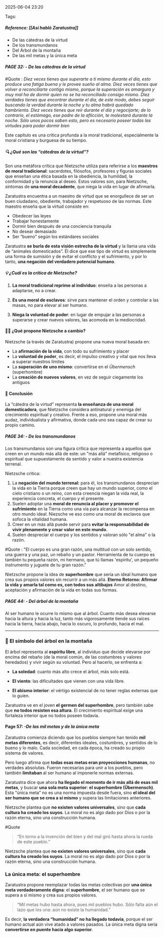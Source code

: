 2025-06-04 23:20

Tags:
##### **Reference:** [[Así habló Zaratustra]]

- De las cátedras de la virtud
- De los transmundanos
- Del Árbol de la montaña
- De las mil metas y la única meta
##### **PAGE 32:** - *De las cátedras de la virtud*

#Quote : 
*Diez veces tienes que superarte a ti mismo durante el día, esto produce una fatiga buena y le provee sueño al alma. 
Diez veces tienes que volver a reconciliarte contigo mismo, porque la superación es amargura y muy mal ha de dormir quien no se ha reconciliado consigo mismo.
Diez verdades tienes que encontrar durante el día, de este modo, debes seguir buscando la verdad durante la noche y tu alma habrá quedado hambrienta.
Diez veces tienes que reír durante el día y regocijarte; de lo contrario, el estómago, ese padre de la aflicción, te molestará durante la noche.
Sólo unos pocos saben esto, pero es necesario poseer todas las virtudes para poder dormir bien*

Este capítulo es una crítica profunda a la moral tradicional, especialmente la moral cristiana y burguesa de su tiempo.

##### 🔍 ¿Qué son las “cátedras de la virtud”?

Son una metáfora crítica que Nietzsche utiliza para referirse a los **maestros de moral tradicional**: sacerdotes, filósofos, profesores y figuras sociales que enseñan una ética basada en la obediencia, la humildad, la conformidad y la renuncia al deseo. Estos valores son, para Nietzsche, síntomas de **una moral decadente**, que niega la vida en lugar de afirmarla.

Zaratustra encuentra a un maestro de virtud que se enorgullece de ser un buen ciudadano, obediente, trabajador y respetuoso de las normas. Este maestro enseña que la virtud consiste en:

- Obedecer las leyes 
- Trabajar honestamente
- Dormir bien después de una conciencia tranquila
- No desear demasiado
- Ser “bueno” según los estándares sociales

Zaratustra **se burla de esta visión estrecha de la virtud** y la llama una vida de “animales domesticados”. Él dice que ese tipo de virtud es simplemente una forma de sumisión y de evitar el conflicto y el sufrimiento, y por lo tanto, **una negación del verdadero potencial humano**.

##### 💡 ¿Cuál es la crítica de Nietzsche?

1. **La moral tradicional reprime al individuo**: enseña a las personas a adaptarse, no a crear.

2. **Es una moral de esclavos**: sirve para mantener el orden y controlar a las masas, no para elevar al ser humano.

3. **Niega la voluntad de poder**: en lugar de empujar a las personas a superarse y crear nuevos valores, las acomoda en la mediocridad.
#### 🧗‍♂️ ¿Qué propone Nietzsche a cambio?

Nietzsche (a través de Zaratustra) propone una nueva moral basada en:

- La **afirmación de la vida**, con todo su sufrimiento y placer
- La **voluntad de poder**, es decir, el impulso creativo y vital que nos lleva a superar nuestros límites    
- La **superación de uno mismo**: convertirse en el _Übermensch_ (superhombre)
- La **creación de nuevos valores**, en vez de seguir ciegamente los antiguos
#### 🧠 Conclusión
La “cátedra de la virtud” representa **la enseñanza de una moral domesticadora**, que Nietzsche considera antinatural y enemiga del crecimiento espiritual y creativo. Frente a eso, propone una moral más audaz, individualista y afirmativa, donde cada uno sea capaz de crear su propio camino.


##### **PAGE 34:** - *De los transmundanos*

Los transmundanos son una figura crítica que representa a aquellos que creen en un mundo más allá de este: un "más allá" metafísico, religioso o espiritual que supuestamente da sentido y valor a nuestra existencia terrenal.

Nietzsche critica:
1. La **negación del mundo terrenal:** para él, los transmundanos desprecian la vida en la Tierra porque creen que hay un mundo superior, como el cielo cristiano o un reino, con esta creencia niegan la vida real, la experiencia concreta, el cuerpo y el presente.
2. Suelen adoptar una **moral de renuncia al placer y promover el sufrimiento** en la Tierra como una vía para alcanzar la recompensa en otro mundo ideal. Niezsche ve eso como una moral de esclavos que sofoca la vitalidad humana.
3. Creer en un más allá puede servir para **evitar la responsabilidad de vivir plenamente y crear valor en este mundo**.
4. Suelen despreciar el cuerpo y los sentidos y valoran sólo "el alma" o la razón.

#Quote : "El cuerpo es una gran razón, una multitud con un solo sentido, una guerra y una paz, un rebaño y un pastor. Herramienta de tu cuerpo es también tu pequeña razón, mi hermano, que tú llamas 'espíritu', un pequeño instrumento y juguete de tu gran razón."

Nietzsche propone la idea de **superhombre** que sería un ideal humano que crea sus propios valores sin recurrir a un más allá.
**Eterno Retorno: Afirmar la vida y amarla tal como es, con todos sus altibajos**
Amor al destino, aceptación y afirmación de la vida en todas sus formas.

##### **PAGE 44:** - *Del árbol de la montaña*
Al ser humano le ocurre lo mismo que al árbol. Cuanto más desea elevarse hacia la altura y hacia la luz, tanto más vigorosamente tiende sus raíces hacia la tierra, hacia abajo, hacia lo oscuro, lo profundo, hacia el mal.

---
### 🌳 **El símbolo del árbol en la montaña**

El árbol representa al **espíritu libre**, al individuo que decide elevarse por encima del rebaño (de la moral común, de las costumbres y valores heredados) y vivir según su voluntad. Pero al hacerlo, se enfrenta a:

- **La soledad**: cuanto más alto crece el árbol, más solo está.
    
- **El viento**: las dificultades que vienen con una vida libre.
    
- **El abismo interior**: el vértigo existencial de no tener reglas externas que lo guíen.
    

Zaratustra ve en el joven **el germen del superhombre**, pero también sabe que **no todos resisten esa altura**. El crecimiento espiritual exige una fortaleza interior que no todos poseen todavía.


#### **Page 57:** *-De las mil metas y de la única meta*

Zaratustra comienza diciendo que los pueblos siempre han tenido **mil metas diferentes**, es decir, diferentes ideales, costumbres, y sentidos de lo bueno y lo malo. Cada sociedad, en cada época, ha creado su propio sistema de valores.

Pero luego afirma que **todas esas metas eran proyecciones humanas**, no verdades absolutas. Fueron necesarias para unir a los pueblos, pero también **limitaban** al ser humano al imponerle normas externas.

Zaratustra dice que ahora **ha llegado el momento de ir más allá de esas mil metas**, y buscar **una sola meta superior**: **el superhombre (Übermensch)**. Esta “única meta” no es una norma impuesta desde fuera, sino **el ideal del ser humano que se crea a sí mismo** y supera las limitaciones anteriores.

Nietzsche plantea que **no existen valores universales**, sino que **cada cultura ha creado los suyos**. La moral no es algo dado por Dios o por la razón eterna, sino una construcción humana.

#Quote 
> “En torno a la invención del bien y del mal giró hasta ahora la rueda de este pueblo.”

Nietzsche plantea que **no existen valores universales**, sino que **cada cultura ha creado los suyos**. La moral no es algo dado por Dios o por la razón eterna, sino una construcción humana.

### **La única meta: el superhombre**

Zaratustra propone reemplazar todas las metas colectivas por **una única meta verdaderamente digna**: el **superhombre**, el ser humano que se supera a sí mismo y crea sus propios valores.

> “Mil metas hubo hasta ahora, pues mil pueblos hubo. Sólo falta aún el lazo que los una: aún no existe la humanidad.”

Es decir, **la verdadera “humanidad” no ha llegado todavía**, porque el ser humano actual aún vive atado a valores pasados. La única meta digna sería **convertirse en puente hacia algo superior**.



